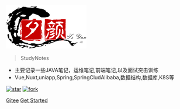 ![logo](images/122407_d420f070_4856424.png)


> StudyNotes

* 主要记录一些JAVA笔记，运维笔记,前端笔记,以及面试突击训练
* Vue,Nuxt,uniapp,Spring,SpringCludAlibaba,数据结构,数据库,K8S等

<a href='https://gitee.com/bright-boy/technical-notes/stargazers'><img src='https://gitee.com/bright-boy/technical-notes/badge/star.svg?theme=dark' alt='star'></img></a>
<a href='https://gitee.com/bright-boy/technical-notes/members'><img src='https://gitee.com/bright-boy/technical-notes/badge/fork.svg?theme=dark' alt='fork'></img></a>

[Gitee](https://gitee.com/bright-boy/notes)
[Get Started](/start/)